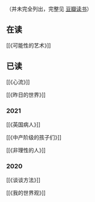 （并未完全列出，完整见 [豆瓣读书](https://book.douban.com/people/Gnblink/)）



## 在读
[[《可能性的艺术》]]


## 已读
[[《心流》]]

[[《昨日的世界》]]

### 2021

[[《英国病人》]]

[[《中产阶级的孩子们》]]

[[《非理性的人》]]

### 2020
[[《谈谈方法》]]

[[《我的世界观》]]

